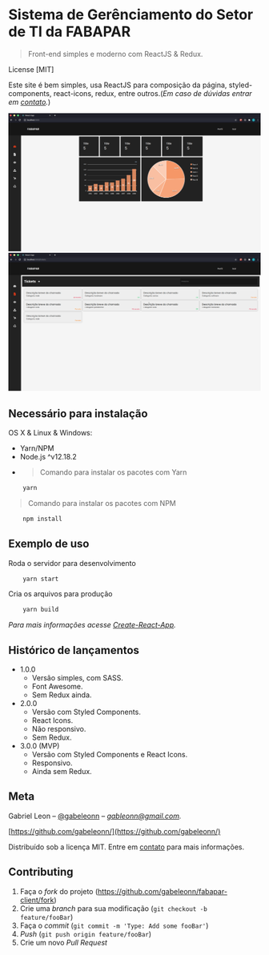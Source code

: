 # Sistema de Gerênciamento do Setor de TI da FABAPAR

> Front-end simples e moderno com ReactJS & Redux.

License [MIT]

Este site é bem simples, usa ReactJS para composição da página, styled-components, react-icons, redux, entre outros.(_Em caso de dúvidas entrar em [contato][contato]._)

![](dashboard.png)
![](tickets.png)

## Necessário para instalação

OS X & Linux & Windows:

-   Yarn/NPM
-   Node.js ^v12.18.2
-   > Comando para instalar os pacotes com Yarn

```sh
    yarn
```

> Comando para instalar os pacotes com NPM

```sh
    npm install
```

## Exemplo de uso

Roda o servidor para desenvolvimento

```sh
    yarn start
```

Cria os arquivos para produção

```sh
    yarn build
```

_Para mais informações acesse [Create-React-App][react-app]._

## Histórico de lançamentos

-   1.0.0
    -   Versão simples, com SASS.
    -   Font Awesome.
    -   Sem Redux ainda.
-   2.0.0
    -   Versão com Styled Components.
    -   React Icons.
    -   Não responsivo.
    -   Sem Redux.
-   3.0.0 (MVP)
    -   Versão com Styled Components e React Icons.
    -   Responsivo.
    -   Ainda sem Redux.

## Meta

Gabriel Leon – [@gabeleonn](https://linkedin.com/in/gabeleonn) – _[gableonn@gmail.com][contato]._

[https://github.com/gabeleonn/](https://github.com/gabeleonn/)

Distribuído sob a licença MIT. Entre em [contato][contato] para mais informações.

## Contributing

1. Faça o _fork_ do projeto (<https://github.com/gabeleonn/fabapar-client/fork>)
2. Crie uma _branch_ para sua modificação (`git checkout -b feature/fooBar`)
3. Faça o _commit_ (`git commit -m 'Type: Add some fooBar'`)
4. _Push_ (`git push origin feature/fooBar`)
5. Crie um novo _Pull Request_

[contato]: mailto:gableonn@gmail.com
[react-app]: https://create-react-app.dev/docs/getting-started/
